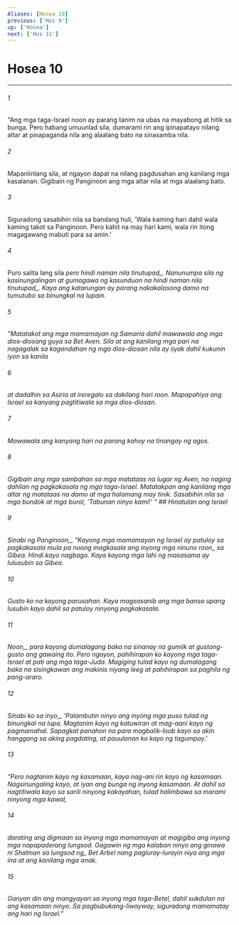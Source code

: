 ```yaml
---
Aliases: [Hosea 10]
previous: ['Hos 9']
up: ['Hosea']
next: ['Hos 11']
---
```

# Hosea 10

***






















###### 1 










"Ang mga taga-Israel noon ay parang tanim na ubas na mayabong at hitik sa bunga. Pero habang umuunlad sila, dumarami rin ang ipinapatayo nilang altar at pinapaganda nila ang alaalang bato na sinasamba nila. 





















###### 2 










Mapanlinlang sila, at ngayon dapat na nilang pagdusahan ang kanilang mga kasalanan. Gigibain ng Panginoon ang mga altar nila at mga alaalang bato. 





















###### 3 










Siguradong sasabihin nila sa bandang huli, 'Wala kaming hari dahil wala kaming takot sa Panginoon. Pero kahit na may hari kami, wala rin itong magagawang mabuti para sa amin.' 





















###### 4 










Puro salita lang sila <i class="trans-change">pero hindi naman nila tinutupad_. Nanunumpa sila ng kasinungalingan at gumagawa ng kasunduan <i class="trans-change">na hindi naman nila tinutupad_. Kaya ang katarungan ay parang nakakalasong damo na tumutubo sa binungkal na lupain. 





















###### 5 










"Matatakot ang mga mamamayan ng Samaria dahil mawawala ang mga dios-diosang guya sa Bet Aven. Sila at ang kanilang mga pari na nagagalak sa kagandahan ng mga dios-diosan nila ay iiyak dahil kukunin iyon sa kanila 





















###### 6 










at dadalhin sa Asiria at ireregalo sa dakilang hari roon. Mapapahiya ang Israel sa kanyang pagtitiwala sa mga dios-diosan. 





















###### 7 










Mawawala ang kanyang hari na parang kahoy na tinangay ng agos. 





















###### 8 










Gigibain ang mga sambahan sa mga matataas na lugar ng Aven, na naging dahilan ng pagkakasala ng mga taga-Israel. Matatakpan ang kanilang mga altar ng matataas na damo at mga halamang may tinik. Sasabihin nila sa mga bundok at mga burol, 'Tabunan ninyo kami!' " ## Hinatulan ang Israel 





















###### 9 










<i class="trans-change">Sinabi ng Panginoon,_ "Kayong mga mamamayan ng Israel ay patuloy sa pagkakasala mula pa noong <i class="trans-change">magkasala ang inyong mga ninuno roon_ sa Gibea. Hindi kayo nagbago. Kaya kayong mga lahi ng masasama ay lulusubin sa Gibea. 





















###### 10 










Gusto ko na kayong parusahan. Kaya magsasanib ang mga bansa upang lusubin kayo dahil sa patuloy ninyong pagkakasala. 





















###### 11 










<i class="trans-change">Noon,_ para kayong dumalagang baka na sinanay na gumiik at gustong-gusto ang gawaing ito. Pero ngayon, pahihirapan ko kayong mga taga-Israel at pati ang mga taga-Juda. Magiging tulad kayo ng dumalagang baka na sisingkawan ang makinis niyang leeg at pahihirapan sa paghila ng pang-araro. 





















###### 12 










<i class="trans-change">Sinabi ko sa inyo,_ 'Palambutin ninyo ang inyong mga puso tulad ng binungkal na lupa. Magtanim kayo ng katuwiran at mag-aani kayo ng pagmamahal. Sapagkat panahon na para magbalik-loob kayo sa akin hanggang sa aking pagdating, at pauulanan ko kayo ng tagumpay.' 





















###### 13 










"Pero nagtanim kayo ng kasamaan, kaya nag-ani rin kayo ng kasamaan. Nagsinungaling kayo, at iyan ang bunga ng inyong kasamaan. At dahil sa nagtitiwala kayo sa sarili ninyong kakayahan, tulad halimbawa sa marami ninyong mga kawal, 





















###### 14 










darating ang digmaan sa inyong mga mamamayan at magigiba ang inyong mga napapaderang lungsod. Gagawin ng mga kalaban ninyo ang ginawa ni Shalman sa <i class="trans-change">lungsod ng_ Bet Arbel nang pagluray-lurayin niya ang mga ina at ang kanilang mga anak. 





















###### 15 










Ganyan din ang mangyayari sa inyong mga taga-Betel, dahil sukdulan na ang kasamaan ninyo. Sa pagbubukang-liwayway, siguradong mamamatay ang hari ng Israel."
